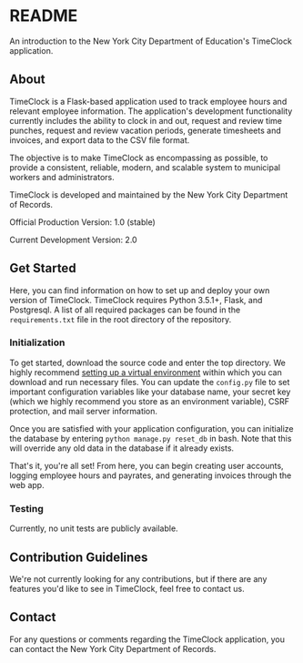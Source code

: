# README #

An introduction to the New York City Department of Education's TimeClock application.

## About ##

TimeClock is a Flask-based application used to track employee hours and relevant employee information. The application's development functionality currently includes the ability to clock in and out, request and review time punches, request and review vacation periods, generate timesheets and invoices, and export data to the CSV file format. 

The objective is to make TimeClock as encompassing as possible, to provide a consistent, reliable, modern, and scalable system to municipal workers and administrators. 

TimeClock is developed and maintained by the New York City Department of Records.


Official Production Version: 1.0 (stable)

Current Development Version: 2.0



## Get Started ##

Here, you can find information on how to set up and deploy your own version of TimeClock. TimeClock requires Python 3.5.1+, Flask, and Postgresql. A list of all required packages can be found in the `requirements.txt` file in the root directory of the repository. 

### Initialization ###

To get started, download the source code and enter the top directory. We highly recommend [setting up a virtual environment](https://virtualenv.pypa.io/en/stable/) within which you can download and run necessary files. You can update the `config.py` file to set important configuration variables like your database name, your secret key (which we highly recommend you store as an environment variable), CSRF protection, and mail server information. 

Once you are satisfied with your application configuration, you can initialize the database by entering `python manage.py reset_db` in bash. Note that this will override any old data in the database if it already exists. 

That's it, you're all set! From here, you can begin creating user accounts, logging employee hours and payrates, and generating invoices through the web app.

### Testing ###

Currently, no unit tests are publicly available.



## Contribution Guidelines ##

We're not currently looking for any contributions, but if there are any features you'd like to see in TimeClock, feel free to contact us.



## Contact ##

For any questions or comments regarding the TimeClock application, you can contact the New York City Department of Records.